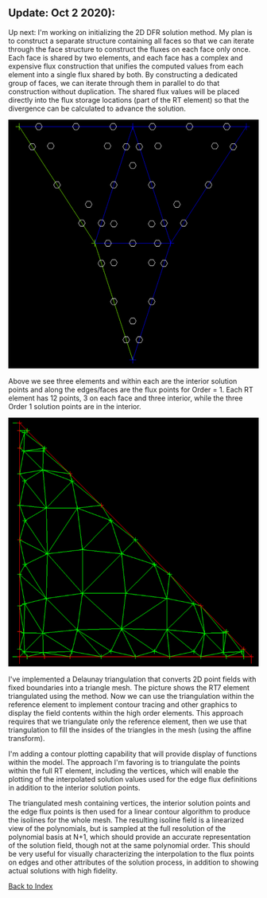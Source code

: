 ## Update: Oct 2 2020):
Up next: I'm working on initializing the 2D DFR solution method. My plan is to construct a separate structure containing
all faces so that we can iterate through the face structure to construct the fluxes on each face only once. Each face is
shared by two elements, and each face has a complex and expensive flux construction that unifies the computed values from
each element into a single flux shared by both. By constructing a dedicated group of faces, we can iterate through them in
parallel to do that construction without duplication. The shared flux values will be placed directly into the flux storage
locations (part of the RT element) so that the divergence can be calculated to advance the solution.

<img src="../images/mesh_element.PNG" width="600" height="500" alt=""/>

Above we see three elements and within each are the interior solution points and along the edges/faces are the flux points
for Order = 1. Each RT element has 12 points, 3 on each face and three interior, while the three Order 1 solution points are
in the interior.

<img src="../images/rt7_triangulation.PNG" width="600" height="500" alt=""/>

I've implemented a Delaunay triangulation that converts 2D point fields with fixed boundaries into a triangle mesh. The
picture shows the RT7 element triangulated using the method. Now we can use the triangulation within the reference element
to implement contour tracing and other graphics to display the field contents within the high order elements. This approach
requires that we triangulate only the reference element, then we use that triangulation to fill the insides of the triangles
in the mesh (using the affine transform).

I'm adding a contour plotting capability that will provide display of functions within the model. The approach I'm favoring
is to triangulate the points within the full RT element, including the vertices, which will enable the plotting of the
interpolated solution values used for the edge flux definitions in addition to the interior solution points.

The triangulated mesh containing vertices, the interior solution points and the edge flux points is then used for a linear
contour algorithm to produce the isolines for the whole mesh. The resulting isoline field is a linearized view of the
polynomials, but is sampled at the full resolution of the polynomial basis at N+1, which should provide an accurate
representation of the solution field, though not at the same polynomial order. This should be very useful for visually
characterizing the interpolation to the flux points on edges and other attributes of the solution process, in addition to
showing actual solutions with high fidelity.


[Back to Index](../CHANGELOG-2D.md)
